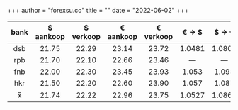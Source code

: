 +++
author = "forexsu.co"
title = ""
date = "2022-06-02"
+++

bank |$ aankoop |$ verkoop |€ aankoop |€ verkoop |€ → $|$ → €
:-----:|:-----:|:-----:|:-----:|:-----:|:-----:|:-----:
dsb  |21.75|22.29|23.14|23.72|1.0481|1.0801
rpb  |21.70|22.10|22.66|23.46|—|—
fnb  |22.00|22.30|23.45|23.93|1.053|1.093
hkr  |21.50|22.20|22.60|23.90|1.057|1.087
x̅|21.74|22.22|22.96|23.75|1.0527|1.0867
